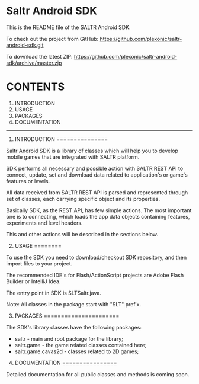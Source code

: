 Saltr Android SDK
=============

This is the README file of the SALTR Android SDK.

To check out the project from GitHub:
<a href="https://github.com/plexonic/saltr-android-sdk.git">https://github.com/plexonic/saltr-android-sdk.git</a>

To download the latest ZIP:
<a href="https://github.com/plexonic/saltr-android-sdk/archive/master.zip">https://github.com/plexonic/saltr-android-sdk/archive/master.zip</a>



CONTENTS
========
1. INTRODUCTION
2. USAGE
3. PACKAGES
4. DOCUMENTATION

----

1. INTRODUCTION
===============

Saltr Android SDK is a library of classes which will help you to develop mobile
games that are integrated with SALTR platform.

SDK performs all necessary and possible action with SALTR REST API to connect, update, set 
and download data related to application's or game's  features or levels.

All data received from SALTR REST API is parsed and represented through set of classes, 
each carrying specific object and its properties.

Basically SDK, as the REST API, has few simple actions. The most important one is to connecting, 
which loads the app data objects containing features, experiments and level headers.

This and other actions will be described in the sections below.


2. USAGE
========

To use the SDK you need to download/checkout SDK repository, and then import files to your
project.

The recommended IDE's for Flash/ActionScript projects are Adobe Flash Builder or IntelliJ Idea.

The entry point in SDK is SLTSaltr.java.

Note: All classes in the package start with "SLT" prefix.

3. PACKAGES
======================

The SDK's library classes have the following packages:

- saltr - main and root package for the library;
- saltr.game - the game related classes contained here;
- saltr.game.cavas2d - classes related to 2D games;


4. DOCUMENTATION
================

Detailed documentation for all public classes and methods is coming soon.
